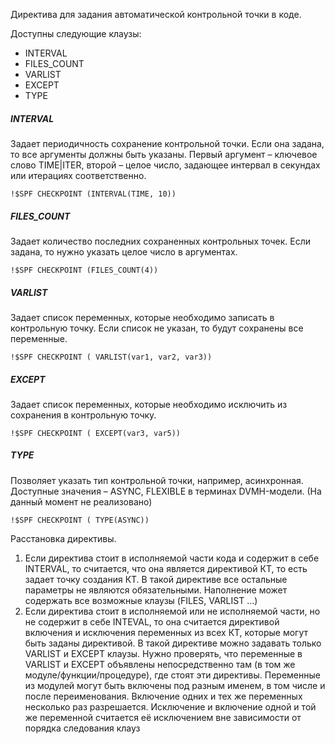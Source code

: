 Директива для задания автоматической контрольной точки в коде.

Доступны следующие клаузы: 
- INTERVAL
- FILES_COUNT
- VARLIST
- EXCEPT
- TYPE

##### INTERVAL
Задает периодичность сохранение контрольной точки. Если она задана, то все аргументы должны быть указаны. Первый аргумент – ключевое слово TIME|ITER, второй – целое число, задающее интервал в секундах или итерациях соответственно.
```
!$SPF CHECKPOINT (INTERVAL(TIME, 10))
```
##### FILES_COUNT
Задает количество последних сохраненных контрольных точек. Если задана, то нужно указать целое число в аргументах.
```
!$SPF CHECKPOINT (FILES_COUNT(4))
```
##### VARLIST
Задает список переменных, которые необходимо записать в контрольную точку. Если список не указан, то будут сохранены все переменные.
```
!$SPF CHECKPOINT ( VARLIST(var1, var2, var3)) 
```
##### EXCEPT
Задает список переменных, которые необходимо исключить из сохранения в контрольную точку.
```
!$SPF CHECKPOINT ( EXCEPT(var3, var5))
```
##### TYPE
Позволяет указать тип контрольной точки, например, асинхронная. Доступные значения – ASYNC, FLEXIBLE в терминах DVMH-модели. (На данный момент не реализовано)
```
!$SPF CHECKPOINT ( TYPE(ASYNC))
```

Расстановка директивы. 
1. Если директива стоит в исполняемой части кода и содержит в себе INTERVAL, то считается, что она является директивой КТ, то есть задает точку создания КТ. В такой директиве все остальные параметры не являются обязательными. Наполнение может содержать все возможные клаузы (FILES, VARLIST …) 
2. Если директива стоит в исполняемой или не исполняемой части, но не содержит в себе INTEVAL, то она считается директивой включения и исключения переменных из всех КТ, которые могут быть заданы директивой. В такой директиве можно задавать только VARLIST и EXCEPT клаузы. Нужно проверять, что переменные в VARLIST и EXCEPT объявлены непосредственно там (в том же модуле/функции/процедуре), где стоят эти директивы. Переменные из модулей могут быть включены под разным именем, в том числе и после переименования. Включение одних и тех же переменных несколько раз разрешается. Исключение и включение одной и той же переменной считается её исключением вне зависимости от порядка следования клауз
